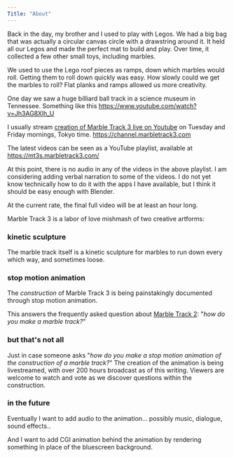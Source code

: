 ```yaml
---
Title: "About"
---
```


Back in the day, my brother and I used to play with Legos.  We had a big bag that was actually a circular canvas circle with a drawstring around it.  It held all our Legos and made the perfect mat to build and play.  Over time, it collected a few other small toys, including marbles.

We used to use the Lego roof pieces as ramps, down which marbles would roll.  Getting them to roll down quickly was easy.  How slowly could we get the marbles to roll?  Flat planks and ramps allowed us more creativity.

One day we saw a huge billiard ball track in a science museum in Tennessee.  Something like this https://www.youtube.com/watch?v=Jh3AG8Xlh_U




I usually stream [creation of Marble Track 3 live on Youtube](https://www.youtube.com/channel/UCHiQhB8J_KI2LYQ7dsexfLw) on Tuesday and Friday mornings, Tokyo time.  https://channel.marbletrack3.com

The latest videos can be seen as a YouTube playlist, available at https://mt3s.marbletrack3.com/

At this point, there is no audio in any of the videos in the above playlist.  I am considering adding verbal narration to some of the videos.  I do not yet know technically how to do it with the apps I have available, but I think it should be easy enough with Blender.

At the current rate, the final full video will be at least an hour long.


Marble Track 3 is a labor of love mishmash of two creative artforms:

### kinetic sculpture

The marble track itself is a kinetic sculpture for marbles to run down every which way, and sometimes loose.

### stop motion animation

The *construction* of Marble Track 3 is being painstakingly documented through stop motion animation.

This answers the frequently asked question about [Marble Track 2](http://mt2.robnugen.com/): "*how do you make a marble track?*"

### but that's not all

Just in case someone asks "*how do you make a stop motion animation of the construction of a marble track?*" The creation of the animation is being livestreamed, with over 200 hours broadcast as of this writing.  Viewers are welcome to watch and vote as we discover questions within the construction.

### in the future

Eventually I want to add audio to the animation...  possibly music, dialogue, sound effects..

And I want to add CGI animation behind the animation by rendering something in place of the bluescreen background.